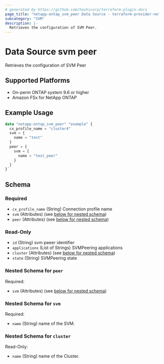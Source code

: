 ```yaml
---
# generated by https://github.com/hashicorp/terraform-plugin-docs
page_title: "netapp-ontap_svm_peer Data Source - terraform-provider-netapp-ontap"
subcategory: "SVM"
description: |-
  Retrieves the configuration of SVM Peer.
---
```


# Data Source svm peer
Retrieves the configuration of SVM Peer

## Supported Platforms
* On-perm ONTAP system 9.6 or higher
* Amazon FSx for NetApp ONTAP
## Example Usage

```terraform
data "netapp-ontap_svm_peer" "example" {
  cx_profile_name = "cluster4"
  svm = {
    name = "test"
  }
  peer = {
    svm = {
      name = "test_peer"
    }
  }
}`
```

<!-- schema generated by tfplugindocs -->
## Schema

### Required

- `cx_profile_name` (String) Connection profile name
- `svm` (Attributes) (see [below for nested schema](#nestedatt--svm))
- `peer` (Attributes) (see [below for nested schema](#nestedatt--peer))


### Read-Only

- `id` (String) svm peeer identifier
- `applications` (List of Strings) SVMPeering applications
- `cluster`  (Attributes) (see [below for nested schema](#nestedatt--cluster))
- `state` (String) SVMPeering state

<a id="nestedatt--peer"></a>
### Nested Schema for `peer`

Required:

- `svm` (Attributes) (see [below for nested schema](#nestedatt--svm))

<a id="nestedatt--svm"></a>
### Nested Schema for `svm`

Required:

- `name` (String) name of the SVM.

<a id="nestedatt--cluster"></a>
### Nested Schema for `cluster`

Read-Only:

- `name` (String) name of the Cluster.
